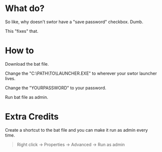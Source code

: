 # What do?
So like, why doesn't swtor have a "save password" checkbox.
Dumb.

This "fixes" that.

# How to
Download the bat file.

Change the "C:\PATH\TO\LAUNCHER.EXE" to wherever your swtor launcher lives.

Change the "YOURPASSWORD" to your password.

Run bat file as admin.

# Extra Credits
Create a shortcut to the bat file and you can make it run as admin every time.


>Right click -> Properties -> Advanced -> Run as admin
